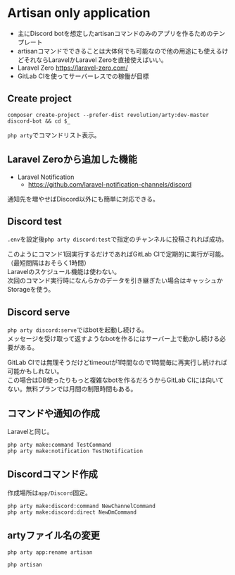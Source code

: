 # Artisan only application

- 主にDiscord botを想定したartisanコマンドのみのアプリを作るためのテンプレート
- artisanコマンドでできることは大体何でも可能なので他の用途にも使えるけどそれならLaravelかLaravel Zeroを直接使えばいい。
- Laravel Zero https://laravel-zero.com/
- GitLab CIを使ってサーバーレスでの稼働が目標

## Create project

```
composer create-project --prefer-dist revolution/arty:dev-master discord-bot && cd $_
```

`php arty`でコマンドリスト表示。

## Laravel Zeroから追加した機能

- Laravel Notification
  - https://github.com/laravel-notification-channels/discord

通知先を増やせばDiscord以外にも簡単に対応できる。

## Discord test
`.env`を設定後`php arty discord:test`で指定のチャンネルに投稿されれば成功。

このようにコマンド1回実行するだけであればGitLab CIで定期的に実行が可能。（最短間隔はおそらく1時間）  
Laravelのスケジュール機能は使わない。  
次回のコマンド実行時になんらかのデータを引き継ぎたい場合はキャッシュかStorageを使う。

## Discord serve
`php arty discord:serve`ではbotを起動し続ける。  
メッセージを受け取って返すようなbotを作るにはサーバー上で動かし続ける必要がある。

GitLab CIでは無理そうだけどtimeoutが1時間なので1時間毎に再実行し続ければ可能かもしれない。  
この場合はDB使ったりもっと複雑なbotを作るだろうからGitLab CIには向いてない。無料プランでは月間の制限時間もある。

## コマンドや通知の作成
Laravelと同じ。

```
php arty make:command TestCommand
php arty make:notification TestNotification
```

## Discordコマンド作成
作成場所は`app/Discord`固定。

```
php arty make:discord:command NewChannelCommand
php arty make:discord:direct NewDmCommand
```

## artyファイル名の変更
```
php arty app:rename artisan
```

```
php artisan
```
